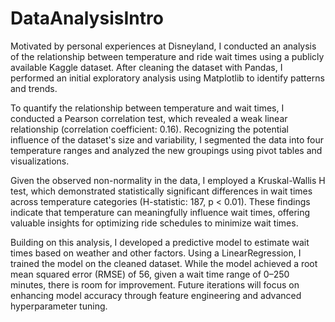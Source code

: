 # DataAnalysisIntro

Motivated by personal experiences at Disneyland, I conducted an analysis of the relationship between temperature and ride wait times using a publicly available Kaggle dataset. After cleaning the dataset with Pandas, I performed an initial exploratory analysis using Matplotlib to identify patterns and trends.

To quantify the relationship between temperature and wait times, I conducted a Pearson correlation test, which revealed a weak linear relationship (correlation coefficient: 0.16). Recognizing the potential influence of the dataset's size and variability, I segmented the data into four temperature ranges and analyzed the new groupings using pivot tables and visualizations.

Given the observed non-normality in the data, I employed a Kruskal-Wallis H test, which demonstrated statistically significant differences in wait times across temperature categories (H-statistic: 187, p < 0.01). These findings indicate that temperature can meaningfully influence wait times, offering valuable insights for optimizing ride schedules to minimize wait times.

Building on this analysis, I developed a predictive model to estimate wait times based on weather and other factors. Using a LinearRegression, I trained the model on the cleaned dataset. While the model achieved a root mean squared error (RMSE) of 56, given a wait time range of 0–250 minutes, there is room for improvement. Future iterations will focus on enhancing model accuracy through feature engineering and advanced hyperparameter tuning.
